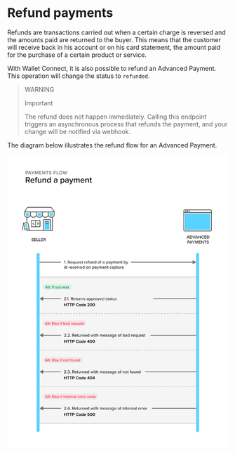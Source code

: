 # Refund payments

Refunds are transactions carried out when a certain charge is reversed and the amounts paid are returned to the buyer. This means that the customer will receive back in his account or on his card statement, the amount paid for the purchase of a certain product or service.

With Wallet Connect, it is also possible to refund an Advanced Payment. This operation will change the status to `refunded`.

> WARNING
>
> Important
>
> The refund does not happen immediately. Calling this endpoint triggers an asynchronous process that refunds the payment, and your change will be notified via webhook.

The diagram below illustrates the refund flow for an Advanced Payment.

![refund-a-payment](/images/wallet-connect/refund-a-payment.en.png)
